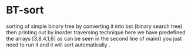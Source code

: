 # BT-sort
sorting of simple binary tree by converting it into bst (binary search tree) then printing out by inorder traversing technique
here we have predefined the arrays [3,8,4,1,6] as can be seen in the second line of main() you just need to run it and it will sort automatically .

